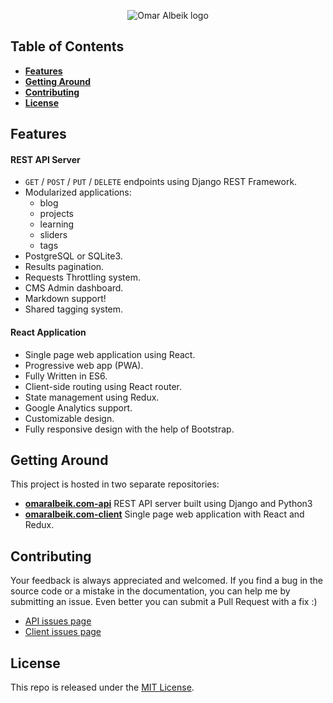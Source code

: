 <p align="center">
  <img src="https://cdn.rawgit.com/omaralbeik/omaralbeik.com/master/assets/banner.svg" title="Omar Albeik logo">
</p>



## Table of Contents

- [**Features**](#features)
- [**Getting Around**](#getting-around)
- [**Contributing**](#contributing)
- [**License**](#license)



## Features

#### REST API Server
- `GET` / `POST` / `PUT` / `DELETE` endpoints using Django REST Framework.
- Modularized applications:
  - blog
  - projects
  - learning
  - sliders
  - tags
- PostgreSQL or SQLite3.
- Results pagination.
- Requests Throttling system.
- CMS Admin dashboard.
- Markdown support!
- Shared tagging system.

#### React Application
- Single page web application using React.
- Progressive web app (PWA).
- Fully Written in ES6.
- Client-side routing using React router.
- State management using Redux.
- Google Analytics support.
- Customizable design.
- Fully responsive design with the help of Bootstrap.


## Getting Around

This project is hosted in two separate repositories:

- [**omaralbeik.com-api**](https://github.com/omaralbeik/omaralbeik.com-api) REST API server built using Django and Python3
- [**omaralbeik.com-client**](https://github.com/omaralbeik/omaralbeik.com-client) Single page web application with React and Redux.



## Contributing

Your feedback is always appreciated and welcomed. If you find a bug in the source code or a mistake in the documentation, you can help me by submitting an issue. Even better you can submit a Pull Request with a fix :)

- [API issues page](https://github.com/omaralbeik/omaralbeik.com-api/issues)
- [Client issues page](https://github.com/omaralbeik/omaralbeik.com-client/issues)



## License
This repo is released under the [MIT License](LICENSE).
